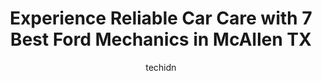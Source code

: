 ---
layout: ampstory
image: https://images.unsplash.com/photo-1639928187615-feef219500a4?ixlib=rb-4.0.3&ixid=MnwxMjA3fDB8MHxwaG90by1wYWdlfHx8fGVufDB8fHx8&auto=format&fit=crop&w=640&h=853&q=80
author: techidn
featured: false
description: When it comes to maintaining and repairing your vehicle in McAllen TX, USA, you deserve nothing but the best. Thats why the 7 best Ford Mechanic in the area are here to offer their expertis
title: Experience Reliable Car Care with 7 Best Ford Mechanics in McAllen TX
cover:
   title: Experience Reliable Car Care with 7 Best Ford Mechanics in McAllen TX
   subtitle: Rickpate
   background: https://images.unsplash.com/photo-1639928187615-feef219500a4?ixlib=rb-4.0.3&ixid=MnwxMjA3fDB8MHxwaG90by1wYWdlfHx8fGVufDB8fHx8&auto=format&fit=crop&w=640&h=853&q=80

pages: 
 - layout: thirds
   top: <h1>#1 Stutz Auto Service Inc.</h1>
   bottom: "<p>These guys are busy. For a good reason - they are good. They may be a touch pricey but in that price I felt I was getting integrity in the job and it would be done right. </p>"
   background: https://www.knot35.com/toplist/wp-content/uploads/2023/06/best-ford-mechanic-1-in-mcallen-tx-1685835415.jpeg
   backgroundblur: true
 - layout: thirds
   top: <h1>#2 Jauregui Automotive & Performance Center</h1>
   bottom: "<p>2101 W Nolana Ave rear, McAllen, TX 78501, United States</p>"
   background: https://www.knot35.com/toplist/wp-content/uploads/2023/06/best-ford-mechanic-2-in-mcallen-tx-1685835415.png
   cta:
      link: https://www.knot35.com/toplist/experience-reliable-car-care-with-7-best-ford-mechanics-in-mcallen-tx/
      text: Experience Reliable Car Care with 7 Best Ford Mechanics in McAllen TX
 - layout: thirds
   top: <h1>#3 Markhams Automotive Wheel Aligning & Spring Shop</h1>
   bottom: "<p>513 US-83 BUS, McAllen, TX 78501, United States</p>"
   background: https://www.knot35.com/toplist/wp-content/uploads/2023/06/best-ford-mechanic-3-in-mcallen-tx-1685835416.jpeg
   cta:
      link: https://www.knot35.com/toplist/experience-reliable-car-care-with-7-best-ford-mechanics-in-mcallen-tx/
      text: Experience Reliable Car Care with 7 Best Ford Mechanics in McAllen TX
 - layout: thirds
   top: <h1>#4 JR Complete Auto Service</h1>
   bottom: "<p>2205 S 23rd St, McAllen, TX 78503, United States</p>"
   background: https://images.unsplash.com/photo-1597773150796-e5c14ebecbf5?ixlib=rb-4.0.3&ixid=MnwxMjA3fDB8MHxwaG90by1wYWdlfHx8fGVufDB8fHx8&auto=format&fit=crop&w=640&h=853&q=80
   cta:
      link: https://www.knot35.com/toplist/experience-reliable-car-care-with-7-best-ford-mechanics-in-mcallen-tx/
      text: Experience Reliable Car Care with 7 Best Ford Mechanics in McAllen TX
 - layout: thirds
   top: <h1>#5 Js Automotive</h1>
   bottom: "<p>4700 N Bentsen Rd, McAllen, TX 78504, United States</p>"
   background: https://images.unsplash.com/photo-1574169208507-84376144848b?ixlib=rb-4.0.3&ixid=MnwxMjA3fDB8MHxwaG90by1wYWdlfHx8fGVufDB8fHx8&auto=format&fit=crop&w=640&h=853&q=80
   cta:
      link: https://www.knot35.com/toplist/experience-reliable-car-care-with-7-best-ford-mechanics-in-mcallen-tx/
      text: Experience Reliable Car Care with 7 Best Ford Mechanics in McAllen TX
 - layout: thirds
   top: <h1>#6 EuroCars Service Center</h1>
   bottom: "<p>2023 N Jackson Rd, McAllen, TX 78501, United States</p>"
   background: https://images.unsplash.com/photo-1496096265110-f83ad7f96608?ixlib=rb-4.0.3&ixid=MnwxMjA3fDB8MHxwaG90by1wYWdlfHx8fGVufDB8fHx8&auto=format&fit=crop&w=640&h=853&q=80
   cta:
      link: https://www.knot35.com/toplist/experience-reliable-car-care-with-7-best-ford-mechanics-in-mcallen-tx/
      text: Experience Reliable Car Care with 7 Best Ford Mechanics in McAllen TX
 - layout: thirds
   top: <h1>#7 Autohaus of McAllen</h1>
   bottom: "<p>2320 Vine Ave, McAllen, TX 78501, United States</p>"
   background: https://images.unsplash.com/photo-1604871000636-074fa5117945?ixlib=rb-4.0.3&ixid=MnwxMjA3fDB8MHxwaG90by1wYWdlfHx8fGVufDB8fHx8&auto=format&fit=crop&w=640&h=853&q=80
   cta:
      link: https://www.knot35.com/toplist/experience-reliable-car-care-with-7-best-ford-mechanics-in-mcallen-tx/
      text: Experience Reliable Car Care with 7 Best Ford Mechanics in McAllen TX
 - layout: thirds
   middle: Continue reading...
   background: https://images.unsplash.com/photo-1524169358666-79f22534bc6e?ixlib=rb-4.0.3&ixid=MnwxMjA3fDB8MHxwaG90by1wYWdlfHx8fGVufDB8fHx8&auto=format&fit=crop&w=640&h=853&q=80
   cta:
      link: https://www.knot35.com/toplist/experience-reliable-car-care-with-7-best-ford-mechanics-in-mcallen-tx/
      text: Experience Reliable Car Care with 7 Best Ford Mechanics in McAllen TX
      
---
